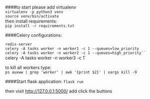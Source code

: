 
####to start please add virtualenv    
`virtualenv -p python3 venv`  
`source venv/bin/activate`  
then install requirements:  
`pip install -r requirements.txt`  

####Celery configurations:  

`redis-server`  
`celery -A tasks worker -n worker1 -c 1 --queues=low_priority`  
`celery -A tasks worker -n worker2 -c 1 --queues=high_priority``    
`celery -A tasks worker -n worker3 -c 1`   

to kill all workers type:  
`ps auxww | grep 'worker' | awk '{print $2}' | xargs kill -9`

####Start flask application:
`flask run`

then visit http://127.0.0.1:5000/ add click the buttons